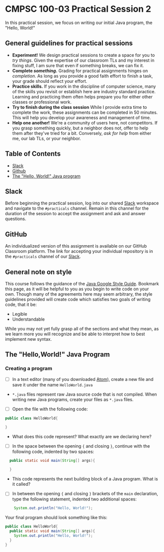 # CMPSC 100-03 Practical Session 2

In this practical session, we focus on writing our initial Java program, the "Hello, World!"

## General guidelines for practical sessions

* **Experiment!** We design practical sessions to create a space for you to _try things_. Given the expertise of our classroom TLs and my interest in fixing stuff, I am sure that even if something breaks, we can fix it.
* **Complete _something_.** Grading for practical assignments hinges on _completion_. As long as you provide a good faith effort to finish a task, your grade should reflect your effort.
* **Practice skills.** If you work in the discipline of computer science, many of the skills you revisit or establish here are industry standard practice. Learning and practicing them often helps prepare you for either other classes or professional work.
* **Try to finish during the class session** While I provide extra time to complete the work, these assignments can be completed in 50 minutes. This will help you develop your awareness and management of time.
* **Help one another!** We're a community of users here, not competitors. If you grasp something quickly, but a neighbor does not, offer to help them after they've tried for a bit. Conversely, _ask for help_ from either me, our lab TLs, or your neighbor.

## Table of Contents

* [Slack](#slack)
* [Github](#github)
* [The "Hello, World!" Java program](#the-helloworld-java-program)

## Slack

Before beginning the practical session, log into our shared [Slack](https://cmpsc100Fall2019.slack.com) workspace and navigate to the `#practicals` channel. Remain in this channel for the duration of the session to accept the assignment and ask and answer questions.

## GitHub

An individualized version of this assignment is available on our GitHub Classroom platform. The link for accepting your individual repository is in the `#practicals` channel of our [Slack](#slack).

## General note on style

This course follows the guidance of the [Java Google Style Guide](https://google.github.io/styleguide/javaguide.html). Bookmark this page, as it will be helpful to you as you begin to write code on your own. Though many of the agreements here may seem arbitrary, the style guidelines provided will create code which satisfies two goals of writing code, that it be:
* Legible
* Understandable

While you may not yet fully grasp all of the sections and what they mean, as we learn more you will recognize and be able to interpret how to best implement new syntax.

## The "Hello,World!" Java Program

### Creating a program

- [ ] In a text editor (many of you downloaded [Atom](https://atom.io)), create a new file and save it under the name `HelloWorld.java`
* `*.java` files represent raw Java source code that is not compiled. When writing new Java programs, create your files as `*.java` files.
- [ ] Open the file with the following code:
```java
public class HelloWorld{

}
```
* What does this code represent? What exactly are we declaring here?
- [ ] In the space between the opening `{` and closing `}`, continue with the following code, indented by two spaces:
```java
  public static void main(String[] args){
  
  }
```
* This code represents the next building block of a Java program. What is it called?
- [ ] In between the opening `{` and closing `}` brackets of the `main` declaration, type the following statement, indented two additional spaces:
```java
    System.out.println("Hello, World!");
```

Your final program should look something like this:
```java
public class HelloWorld{
  public static void main(String[] args){
    System.out.println("Hello, World!");
  }
}
```